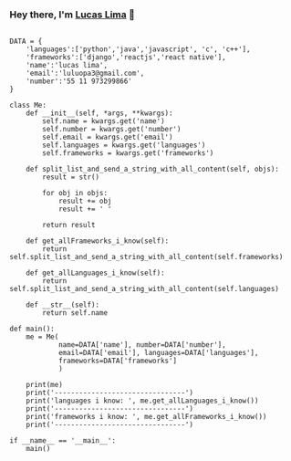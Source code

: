 ### Hey there, I'm [Lucas Lima](https://github.com/luluopa) 👋

```
 
DATA = {
    'languages':['python','java','javascript', 'c', 'c++'],
    'frameworks':['django','reactjs','react native'],
    'name':'lucas lima',
    'email':'luluopa3@gmail.com',
    'number':'55 11 973299866'
}

class Me:
    def __init__(self, *args, **kwargs):
        self.name = kwargs.get('name')
        self.number = kwargs.get('number')
        self.email = kwargs.get('email')
        self.languages = kwargs.get('languages')
        self.frameworks = kwargs.get('frameworks')
    
    def split_list_and_send_a_string_with_all_content(self, objs):
        result = str()

        for obj in objs:
            result += obj
            result += ' '

        return result

    def get_allFrameworks_i_know(self):
        return self.split_list_and_send_a_string_with_all_content(self.frameworks)

    def get_allLanguages_i_know(self):
        return self.split_list_and_send_a_string_with_all_content(self.languages)

    def __str__(self):
        return self.name

def main():
    me = Me(
            name=DATA['name'], number=DATA['number'], 
            email=DATA['email'], languages=DATA['languages'],
            frameworks=DATA['frameworks']
            )
    
    print(me)
    print('--------------------------------')
    print('languages i know: ', me.get_allLanguages_i_know())
    print('--------------------------------')
    print('frameworks i know: ', me.get_allFrameworks_i_know())
    print('--------------------------------')

if __name__ == '__main__':
    main()

```

<!--
**luluopa/luluopa** is a ✨ _special_ ✨ repository because its `README.md` (this file) appears on your GitHub profile.

Here are some ideas to get you started:

- 🔭 I’m currently working on ...
- 🌱 I’m currently learning ...
- 👯 I’m looking to collaborate on ...
- 🤔 I’m looking for help with ...
- 💬 Ask me about ...
- 📫 How to reach me: ...
- 😄 Pronouns: ...
- ⚡ Fun fact: ...
-->
